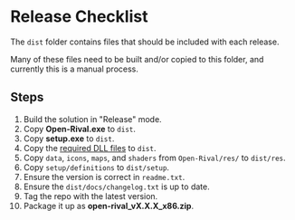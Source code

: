 # Release Checklist

The `dist` folder contains files that should be included with each release.

Many of these files need to be built and/or copied to this folder, and currently this is a manual process.

## Steps

1. Build the solution in "Release" mode.
2. Copy **Open-Rival.exe** to `dist`.
3. Copy **setup.exe** to `dist`.
4. Copy the [required DLL files](/docs/development_quickstart.md#dll-files) to `dist`.
5. Copy `data`, `icons`, `maps`, and `shaders` from `Open-Rival/res/` to `dist/res`.
6. Copy `setup/definitions` to `dist/setup`.
7. Ensure the version is correct in `readme.txt`.
8. Ensure the `dist/docs/changelog.txt` is up to date.
9. Tag the repo with the latest version.
10. Package it up as **open-rival_vX.X.X_x86.zip**.
